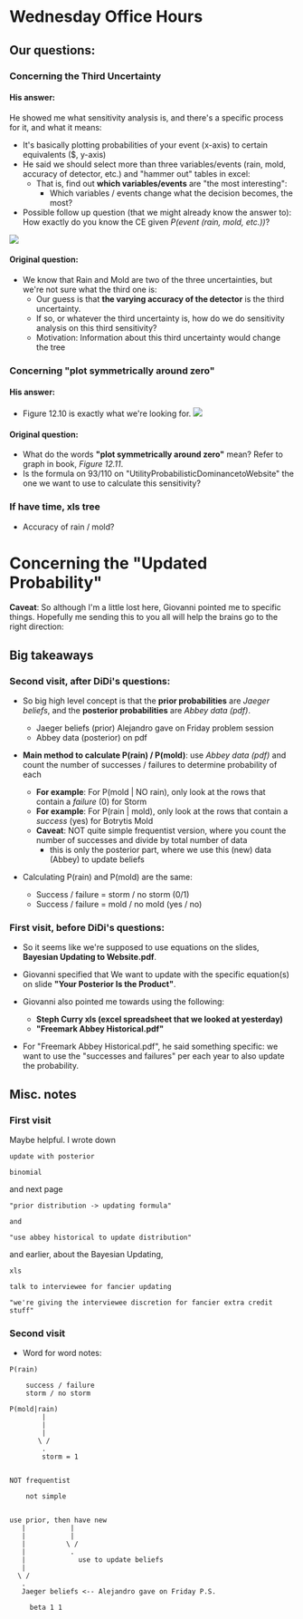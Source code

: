 # Wednesday Office Hours

## Our questions:

### Concerning the Third Uncertainty

#### His answer:

He showed me what sensitivity analysis is, and there's a specific process for it, and what it means:
- It's basically plotting probabilities of your event (x-axis) to certain equivalents ($, y-axis)
- He said we should select more than three variables/events (rain, mold, accuracy of detector, etc.) and "hammer out" tables in excel: 
  - That is, find out **which variables/events** are "the most interesting":
    - Which variables / events change what the decision becomes, the most?
- Possible follow up question (that we might already know the answer to): How exactly do you know the CE given *P(event (rain, mold, etc.))*?

![](https://github.com/bliutwo/ta-question-notes/blob/master/giovanni-drawing.png)

#### Original question:

- We know that Rain and Mold are two of the three uncertainties, but we're not sure what the third one is:
  - Our guess is that **the varying accuracy of the detector** is the third uncertainty.
  - If so, or whatever the third uncertainty is, how do we do sensitivity analysis on this third sensitivity?
  - Motivation: Information about this third uncertainty would change the tree

### Concerning "plot symmetrically around zero"

#### His answer:
- Figure 12.10 is exactly what we're looking for.
![](https://github.com/bliutwo/ta-question-notes/blob/master/aversion-graph.png)


#### Original question:
- What do the words **"plot symmetrically around zero"** mean? Refer to graph in book, *Figure 12.11*.
- Is the formula on 93/110 on "UtilityProbabilisticDominancetoWebsite" the one we want to use to calculate this sensitivity?


### If have time, xls tree

- Accuracy of rain / mold?




# Concerning the "Updated Probability"

**Caveat**: So although I'm a little lost here, Giovanni pointed me to specific things. Hopefully me sending this to you all will help the brains go to the right direction:

## Big takeaways

### Second visit, after DiDi's questions:

- So big high level concept is that the **prior probabilities** are *Jaeger beliefs*, and the **posterior probabilities** are *Abbey data (pdf)*.
  - Jaeger beliefs (prior) Alejandro gave on Friday problem session
  - Abbey data (posterior) on pdf

- **Main method to calculate P(rain) / P(mold)**: use *Abbey data (pdf)* and count the number of successes / failures to determine probability of each
  - **For example**: For P(mold | NO rain), only look at the rows that contain a *failure* (0) for Storm
  - **For example**: For P(rain | mold), only look at the rows that contain a *success* (yes) for Botrytis Mold
  - **Caveat**: NOT quite simple frequentist version, where you count the number of successes and divide by total number of data
    - this is only the posterior part, where we use this (new) data (Abbey) to update beliefs

- Calculating P(rain) and P(mold) are the same:
  - Success / failure = storm / no storm (0/1)
  - Success / failure = mold / no mold (yes / no)


### First visit, before DiDi's questions:

- So it seems like we're supposed to use equations on the slides, **Bayesian Updating to Website.pdf**.

- Giovanni specified that We want to update with the specific equation(s) on slide **"Your Posterior Is the Product"**.
   
- Giovanni also pointed me towards using the following:
  - **Steph Curry xls (excel spreadsheet that we looked at yesterday)**
  - **"Freemark Abbey Historical.pdf"**

- For "Freemark Abbey Historical.pdf", he said something specific: we want to use the "successes and failures" per each year to also update the probability.

## Misc. notes

### First visit

Maybe helpful. I wrote down

```
update with posterior

binomial
```

and next page

```
"prior distribution -> updating formula"

and

"use abbey historical to update distribution"
```

and earlier, about the Bayesian Updating,

```
xls

talk to interviewee for fancier updating

"we're giving the interviewee discretion for fancier extra credit stuff"
```

### Second visit

- Word for word notes:

```
P(rain)

    success / failure
    storm / no storm
```

```
P(mold|rain)
        |
        |
        |
       \ /
        .
        storm = 1
```

```

NOT frequentist

    not simple

```

```

use prior, then have new
   |           |
   |           |
   |          \ /
   |           .
   |             use to update beliefs
   |
  \ /
   .
   Jaeger beliefs <-- Alejandro gave on Friday P.S.

     beta 1 1
```



